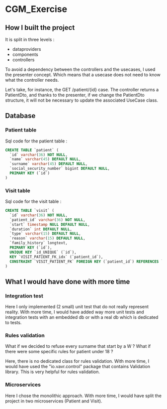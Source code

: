 # CGM_Exercise

## How I built the project

It is split in three levels :
 - dataproviders
 - components
 - controllers
 
To avoid a dependency between the controllers and the usecases, I used the presenter concept. Which means that a usecase does not need to know what the controller needs.

Let's take, for instance, the GET /patient/{id} case. The controller returns a PatientDto, and thanks to the presenter, if we change the PatientDto structure, it will not be necessary to update the associated UseCase class.

## Database

### Patient table

Sql code for the patient table : 

~~~~sql
CREATE TABLE `patient` (
  `id` varchar(36) NOT NULL,
  `name` varchar(45) DEFAULT NULL,
  `surname` varchar(45) DEFAULT NULL,
  `social_security_number` bigint DEFAULT NULL,
  PRIMARY KEY (`id`)
) 
~~~~

### Visit table

Sql code for the visit table : 

~~~~sql
CREATE TABLE `visit` (
  `id` varchar(36) NOT NULL,
  `patient_id` varchar(36) NOT NULL,
  `start` timestamp NULL DEFAULT NULL,
  `duration` int DEFAULT NULL,
  `type` varchar(15) DEFAULT NULL,
  `reason` varchar(15) DEFAULT NULL,
  `family_history` longtext,
  PRIMARY KEY (`id`),
  UNIQUE KEY `id_UNIQUE` (`id`),
  KEY `VISIT_PATIENT_FK_idx` (`patient_id`),
  CONSTRAINT `VISIT_PATIENT_FK` FOREIGN KEY (`patient_id`) REFERENCES `patient` (`id`)
) 
~~~~

## What I would have done with more time

### Integration test

Here I only implemented (2 small) unit test that do not really represent reality. With more time, I would have added way more unit tests and integration tests with an embedded db or with a real db which is dedicated to tests.

### Rules validation 

What if we decided to refuse every surname that start by a W ? What if there were some specific rules for patient under 18 ?

Here, there is no dedicated class for rules validation. With more time, I would have used the "io.vavr.control" package that contains Validation library. This is very helpful for rules validation.

### Microservices

Here I chose the monolithic approach. With more time, I would have split the project in two microservices (Patient and Visit).
